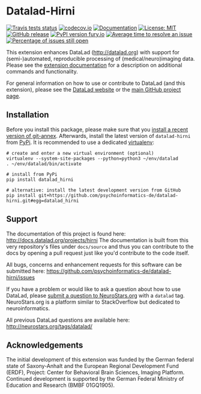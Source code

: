 # Datalad-Hirni

[![Travis tests status](https://ci.appveyor.com/api/projects/status/github/psychoinformatics-de/datalad-hirni?branch=master&svg=true)](https://ci.appveyor.com/project/mih/datalad-hirni/branch/master) [![codecov.io](https://codecov.io/github/psychoinformatics-de/datalad-hirni/coverage.svg?branch=master)](https://codecov.io/github/psychoinformatics-de/datalad-hirni?branch=master) [![Documentation](https://readthedocs.org/projects/datalad-hirni/badge/?version=latest)](http://datalad-hirni.rtfd.org) [![License: MIT](https://img.shields.io/badge/License-MIT-yellow.svg)](https://opensource.org/licenses/MIT) [![GitHub release](https://img.shields.io/github/release/psychoinformatics-de/datalad-hirni.svg)](https://GitHub.com/psychoinformatics-de/datalad-hirni/releases/) [![PyPI version fury.io](https://badge.fury.io/py/datalad-hirni.svg)](https://pypi.python.org/pypi/datalad-hirni/) [![Average time to resolve an issue](http://isitmaintained.com/badge/resolution/psychoinformatics-de/datalad-hirni.svg)](http://isitmaintained.com/project/psychoinformatics-de/datalad-hirni "Average time to resolve an issue") [![Percentage of issues still open](http://isitmaintained.com/badge/open/psychoinformatics-de/datalad-hirni.svg)](http://isitmaintained.com/project/psychoinformatics-de/datalad-hirni "Percentage of issues still open")

This extension enhances DataLad (http://datalad.org) with support for
(semi-)automated, reproducible processing of (medical/neuro)imaging data.
Please see the [extension documentation](http://datalad-hirni.rtfd.org) for a
description on additional commands and functionality.

For general information on how to use or contribute to DataLad (and this
extension), please see the [DataLad website](http://datalad.org) or the
[main GitHub project page](http://datalad.org).


## Installation

Before you install this package, please make sure that you [install a recent
version of git-annex](https://git-annex.branchable.com/install).  Afterwards,
install the latest version of `datalad-hirni` from
[PyPi](https://pypi.org/project/datalad-hirni). It is recommended to use
a dedicated [virtualenv](https://virtualenv.pypa.io):

    # create and enter a new virtual environment (optional)
    virtualenv --system-site-packages --python=python3 ~/env/datalad
    . ~/env/datalad/bin/activate

    # install from PyPi
    pip install datalad_hirni

    # alternative: install the latest development version from GitHub
    pip install git+https://github.com/psychoinformatics-de/datalad-hirni.git#egg=datalad_hirni

## Support

The documentation of this project is found here:
http://docs.datalad.org/projects/hirni
The documentation is built from this very repository's files under ``docs/source`` and thus you can contribute to the
docs by opening a pull request just like you'd contribute to the code itself.

All bugs, concerns and enhancement requests for this software can be submitted here:
https://github.com/psychoinformatics-de/datalad-hirni/issues

If you have a problem or would like to ask a question about how to use DataLad,
please [submit a question to
NeuroStars.org](https://neurostars.org/tags/datalad) with a ``datalad`` tag.
NeuroStars.org is a platform similar to StackOverflow but dedicated to
neuroinformatics.

All previous DataLad questions are available here:
http://neurostars.org/tags/datalad/

## Acknowledgements

The initial development of this extension was funded by the German federal
state of Saxony-Anhalt and the European Regional Development Fund (ERDF),
Project: Center for Behavioral Brain Sciences, Imaging Platform.  Continued
development is supported by the German Federal Ministry of Education and
Research (BMBF 01GQ1905).

